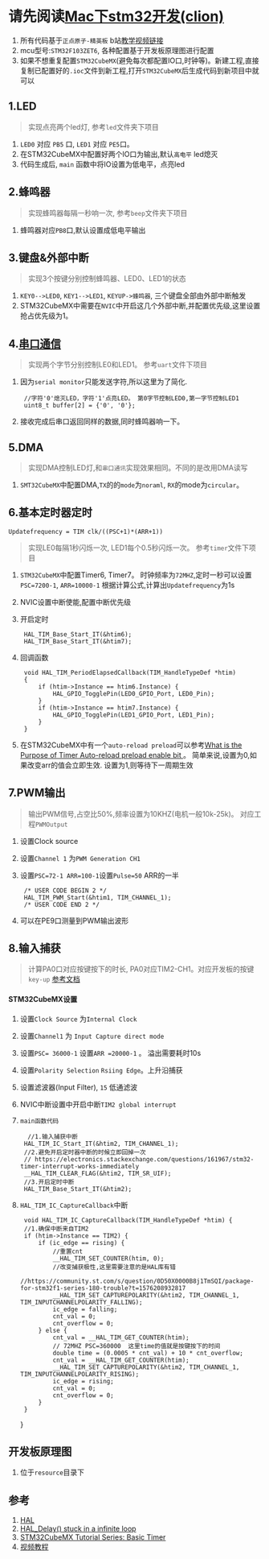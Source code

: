 # 请先阅读[Mac下stm32开发(clion)](https://zhuanlan.zhihu.com/p/95498261)


1. 所有代码基于`正点原子-精英板` b站[教学视频链接](https://www.bilibili.com/video/av8938442?from=search&seid=6964447435862961564)
2. mcu型号:`STM32F103ZET6`, 各种配置基于开发板原理图进行配置
3. 如果不想重复配置`STM32CubeMX`(避免每次都配置IO口,时钟等)。新建工程,直接复制已配置好的`.ioc`文件到新工程,打开`STM32CubeMX`后生成代码到新项目中就可以


## 1.LED

> 实现点亮两个led灯, 参考`led`文件夹下项目

1. `LED0` 对应 `PB5` 口, `LED1` 对应 `PE5`口。 
2. 在STM32CubeMX中配置好两个IO口为输出,默认`高电平` led熄灭
3. 代码生成后, `main` 函数中将IO设置为低电平，点亮led

## 2.蜂鸣器

> 实现蜂鸣器每隔一秒响一次, 参考`beep`文件夹下项目

1. 蜂鸣器对应`PB8`口,默认设置成低电平输出


## 3.键盘&外部中断
> 实现3个按键分别控制蜂鸣器、LED0、LED1的状态

1. `KEY0-->LED0`,  `KEY1-->LED1`, `KEYUP->蜂鸣器`,  三个键盘全部由外部中断触发
2. STM32CubeMX中需要在`NVIC`中开启这几个外部中断,并配置优先级,这里设置抢占优先级为1。

## 4.[串口通信](https://zhuanlan.zhihu.com/p/96184047)
> 实现两个字节分别控制LE0和LED1。 参考`uart`文件下项目

1. 因为`serial monitor`只能发送字符,所以这里为了简化. 
		
		//字符'0'熄灭LED，字符'1'点亮LED。 第0字节控制LED0,第一字节控制LED1
		uint8_t buffer[2] = {'0', '0'};

2. 接收完成后串口返回同样的数据,同时蜂鸣器响一下。
		

## 5.DMA
> 实现DMA控制LED灯,和`串口通讯`实现效果相同。不同的是改用DMA读写

1. `SMT32CubeMX`中配置DMA,`TX`的的`mode`为`noraml`, `RX`的mode为`circular`。

## 6.基本定时器定时

	Updatefrequency = TIM clk/((PSC+1)*(ARR+1))
	
> 实现LE0每隔1秒闪烁一次, LED1每个0.5秒闪烁一次。 参考`timer`文件下项目

1. `STM32CubeMX`中配置Timer6, Timer7。 时钟频率为`72MHZ`,定时一秒可以设置`PSC=7200-1`, `ARR=10000-1` 根据计算公式,计算出`Updatefrequency`为1s
2. NVIC设置中断使能,配置中断优先级
3. 开启定时

		HAL_TIM_Base_Start_IT(&htim6);
  		HAL_TIM_Base_Start_IT(&htim7);
4. 回调函数

		void HAL_TIM_PeriodElapsedCallback(TIM_HandleTypeDef *htim)
		{
		    if (htim->Instance == htim6.Instance) {
		        HAL_GPIO_TogglePin(LED0_GPIO_Port, LED0_Pin);
		    }
		    if (htim->Instance == htim7.Instance) {
		        HAL_GPIO_TogglePin(LED1_GPIO_Port, LED1_Pin);
		    }
		}
		
	
5. 在STM32CubeMX中有一个`auto-reload preload`可以参考[What is the Purpose of Timer Auto-reload preload enable bit
](https://community.st.com/s/question/0D50X00009XkYtcSAF/what-is-the-purpose-of-timer-autoreload-preload-enable-bit)。 简单来说,设置为0,如果改变arr的值会立即生效. 设置为1,则等待下一周期生效

## 7.PWM输出
> 输出PWM信号,占空比50%,频率设置为10KHZ(电机一般10k-25k)。  对应工程`PWMOutput`

1. 设置Clock source
2. 设置`Channel 1` 为`PWM Generation CH1`
3. 设置`PSC=72-1 ARR=100-1`设置`Pulse=50` ARR的一半

		/* USER CODE BEGIN 2 */
 	 	HAL_TIM_PWM_Start(&htim1, TIM_CHANNEL_1);
		/* USER CODE END 2 */

4. 可以在PE9口测量到PWM输出波形

## 8.输入捕获 

> 计算PA0口对应按键按下的时长, PA0对应TIM2-CH1。对应开发板的按键`key-up` 
> [参考文档](https://controllerstech.com/measure-pulse-width-using-input-capture-in-stm32/)

#### STM32CubeMX设置
1. 设置`Clock Source` 为`Internal Clock`
2. 设置`Channel1` 为 `Input Capture direct mode`
3. 设置`PSC= 36000-1` 设置`ARR =20000-1` 。 溢出需要耗时10s
4. 设置`Polarity Selection` `Rsiing Edge`。上升沿捕获
5. 设置滤波器(Input Filter), `15` 低通滤波
6. NVIC中断设置中开启中断`TIM2 global interrupt`
7. `main函数代码`

		 //1.输入捕获中断
	    HAL_TIM_IC_Start_IT(&htim2, TIM_CHANNEL_1);
	    //2.避免开启定时器中断的时候立即回掉一次
	    // https://electronics.stackexchange.com/questions/161967/stm32-timer-interrupt-works-immediately
	    __HAL_TIM_CLEAR_FLAG(&htim2, TIM_SR_UIF);
	    //3.开启定时中断
	    HAL_TIM_Base_Start_IT(&htim2);

8. `HAL_TIM_IC_CaptureCallback`中断

		
		void HAL_TIM_IC_CaptureCallback(TIM_HandleTypeDef *htim) {
	    //1.确保中断来自TIM2
	    if (htim->Instance == TIM2) {
	        if (ic_edge == rising) {
	            //重置cnt
	            __HAL_TIM_SET_COUNTER(htim, 0);
	            //改变捕获极性,这里需要注意的是HAL库有错
	            //https://community.st.com/s/question/0D50X0000B8j1TmSQI/package-for-stm32f1-series-180-trouble?t=1576208932817
	            __HAL_TIM_SET_CAPTUREPOLARITY(&htim2, TIM_CHANNEL_1, TIM_INPUTCHANNELPOLARITY_FALLING);
	            ic_edge = falling;
	            cnt_val = 0;
	            cnt_overflow = 0;
	        } else {
	            cnt_val = __HAL_TIM_GET_COUNTER(htim);
	            // 72MHZ PSC=360000  这里time的值就是按键按下的时间
	            double time = (0.0005 * cnt_val) + 10 * cnt_overflow;
	            cnt_val = __HAL_TIM_GET_COUNTER(htim);
	            __HAL_TIM_SET_CAPTUREPOLARITY(&htim2, TIM_CHANNEL_1, TIM_INPUTCHANNELPOLARITY_RISING);
	            ic_edge = rising;
	            cnt_val = 0;
	            cnt_overflow = 0;
	        }
	    }
	}

	
		


	

## 开发板原理图
1. 位于`resource`目录下


## 参考

1. [HAL](https://simonmartin.ch/resources/stm32/dl/)
2. [HAL_Delay() stuck in a infinite loop](https://stackoverflow.com/questions/53899882/hal-delay-stuck-in-a-infinite-loop)
3. [STM32CubeMX Tutorial Series: Basic Timer](https://www.waveshare.com/wiki/STM32CubeMX_Tutorial_Series:_Basic_Timer)
4. [视频教程](https://www.youtube.com/channel/UC-CuJ6qKst9-8Z-EXjoYK3Q)